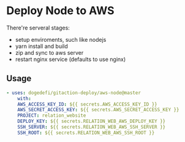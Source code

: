 # Deploy Node to AWS

There're serveral stages:

- setup enviroments, such like nodejs
- yarn install and build
- zip and sync to aws server
- restart nginx service (defaults to use nginx)

## Usage

```yaml
- uses: dogedefi/gitaction-deploy/aws-node@master
    with:
    AWS_ACCESS_KEY_ID: ${{ secrets.AWS_ACCESS_KEY_ID }}
    AWS_SECRET_ACCESS_KEY: ${{ secrets.AWS_SECRET_ACCESS_KEY }}
    PROJECT: relation_website
    DEPLOY_KEY: ${{ secrets.RELATION_WEB_AWS_DEPLOY_KEY }}
    SSH_SERVER: ${{ secrets.RELATION_WEB_AWS_SSH_SERVER }}
    SSH_ROOT: ${{ secrets.RELATION_WEB_AWS_SSH_ROOT }}
```
